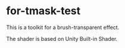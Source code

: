 # for-tmask-test

This is a toolkit for a brush-transparent effect.

The shader is based on Unity Built-in Shader.
